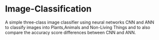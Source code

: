 # Image-Classification
A simple three-class image classifier using neural networks CNN and ANN to classify images into Plants,Animals and Non-Living Things and to also compare the accuracy score differences between CNN and ANN.
